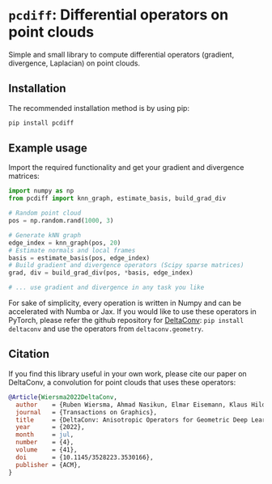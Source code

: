 # `pcdiff`: Differential operators on point clouds
Simple and small library to compute differential operators (gradient, divergence, Laplacian) on point clouds.

## Installation
The recommended installation method is by using pip:
```bash
pip install pcdiff
```

## Example usage
Import the required functionality and get your gradient and divergence matrices:
```python
import numpy as np
from pcdiff import knn_graph, estimate_basis, build_grad_div

# Random point cloud
pos = np.random.rand(1000, 3)

# Generate kNN graph
edge_index = knn_graph(pos, 20)
# Estimate normals and local frames
basis = estimate_basis(pos, edge_index)
# Build gradient and divergence operators (Scipy sparse matrices)
grad, div = build_grad_div(pos, *basis, edge_index)

# ... use gradient and divergence in any task you like
```

For sake of simplicity, every operation is written in Numpy and can be accelerated with Numba or Jax. If you would like to use these operators in PyTorch, please refer the github repository for [DeltaConv](https://github.com/rubenwiersma/deltaconv): `pip install deltaconv` and use the operators from `deltaconv.geometry`.

## Citation
If you find this library useful in your own work, please cite our paper on DeltaConv, a convolution for point clouds that uses these operators:

```bib
@Article{Wiersma2022DeltaConv,
  author    = {Ruben Wiersma, Ahmad Nasikun, Elmar Eisemann, Klaus Hildebrandt},
  journal   = {Transactions on Graphics},
  title     = {DeltaConv: Anisotropic Operators for Geometric Deep Learning on Point Clouds},
  year      = {2022},
  month     = jul,
  number    = {4},
  volume    = {41},
  doi       = {10.1145/3528223.3530166},
  publisher = {ACM},
}
```

